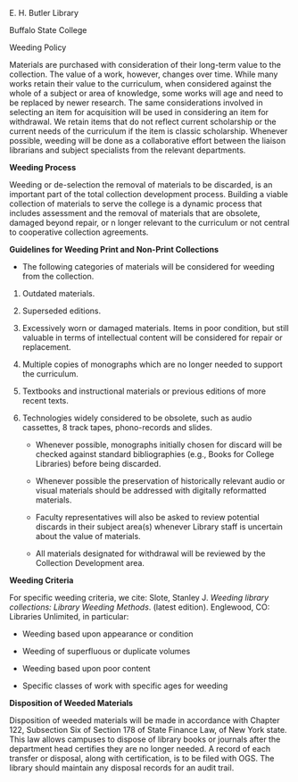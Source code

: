 E. H. Butler Library

Buffalo State College

Weeding Policy

Materials are purchased with consideration of their long-term value to the collection. The value of a work, however, changes over time. While many works retain their value to the curriculum, when considered against the whole of a subject or area of knowledge, some works will age and need to be replaced by newer research. The same considerations involved in selecting an item for acquisition will be used in considering an item for withdrawal. We retain items that do not reflect current scholarship or the current needs of the curriculum if the item is classic scholarship. Whenever possible, weeding will be done as a collaborative effort between the liaison librarians and subject specialists from the relevant departments.

**Weeding Process**

Weeding or de-selection the removal of materials to be discarded, is an important part of the total collection development process. Building a viable collection of materials to serve the college is a dynamic process that includes assessment and the removal of materials that are obsolete, damaged beyond repair, or n longer relevant to the curriculum or not central to cooperative collection agreements.

**Guidelines for Weeding Print and Non-Print Collections**

-   The following categories of materials will be considered for weeding from the collection.

1.  Outdated materials.

2.  Superseded editions.

3.  Excessively worn or damaged materials. Items in poor condition, but still valuable in terms of intellectual content will be considered for repair or replacement.

4.  Multiple copies of monographs which are no longer needed to support the curriculum.

5.  Textbooks and instructional materials or previous editions of more recent texts.

6.  Technologies widely considered to be obsolete, such as audio cassettes, 8 track tapes, phono-records and slides.

    -   Whenever possible, monographs initially chosen for discard will be checked against standard bibliographies (e.g., Books for College Libraries) before being discarded.

    -   Whenever possible the preservation of historically relevant audio or visual materials should be addressed with digitally reformatted materials.

    -   Faculty representatives will also be asked to review potential discards in their subject area(s) whenever Library staff is uncertain about the value of materials.

    -   All materials designated for withdrawal will be reviewed by the Collection Development area.

**Weeding Criteria**

For specific weeding criteria, we cite: Slote, Stanley J. *Weeding library collections: Library Weeding Methods*. (latest edition). Englewood, CO: Libraries Unlimited, in particular:

-   Weeding based upon appearance or condition

-   Weeding of superfluous or duplicate volumes

-   Weeding based upon poor content

-   Specific classes of work with specific ages for weeding

**Disposition of Weeded Materials**

Disposition of weeded materials will be made in accordance with Chapter 122, Subsection Six of Section 178 of State Finance Law, of New York state. This law allows campuses to dispose of library books or journals after the department head certifies they are no longer needed. A record of each transfer or disposal, along with certification, is to be filed with OGS. The library should maintain any disposal records for an audit trail.
